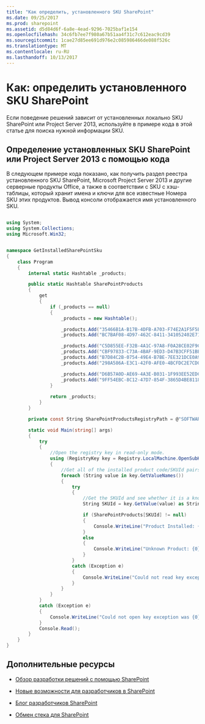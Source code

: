 ```yaml
---
title: "Как определить, установленного SKU SharePoint"
ms.date: 09/25/2017
ms.prod: sharepoint
ms.assetid: d5d84d6f-6a8e-4ead-9296-7025baf1e154
ms.openlocfilehash: 34c6fb7ee7f980a67b51aa4f31c7c612eac9cd39
ms.sourcegitcommit: 1cae27d85ee691d976e2c085986466de088f526c
ms.translationtype: MT
ms.contentlocale: ru-RU
ms.lasthandoff: 10/13/2017
---
```

# <a name="how-to-detect-the-installed-sku-of-sharepoint"></a>Как: определить установленного SKU SharePoint
Если поведение решений зависит от установленных локально SKU SharePoint или Project Server 2013, используйте в примере кода в этой статье для поиска нужной информации SKU.
## <a name="detect-the-installed-sku-of-sharepoint-or-project-server-2013-by-using-code"></a>Определение установленных SKU SharePoint или Project Server 2013 с помощью кода
<a name="SP15DetectSKU_detect"> </a>

В следующем примере кода показано, как получить раздел реестра установленного SKU SharePoint, Microsoft Project Server 2013 и другие серверные продукты Office, а также в соответствии с SKU с хэш-таблицы, который хранит имена и ключи для все известные Номера SKU этих продуктов. Вывод консоли отображается имя установленного SKU.
  
    
    

```cs

using System;
using System.Collections;
using Microsoft.Win32;


namespace GetInstalledSharePointSku
{
    class Program
    {
        internal static Hashtable _products;

        public static Hashtable SharePointProducts
        {
            get 
            {
                if (_products == null)
                {
                    _products = new Hashtable();

                    _products.Add("35466B1A-B17B-4DFB-A703-F74E2A1F5F5E", "Project Server 2013");
                    _products.Add("BC7BAF08-4D97-462C-8411-341052402E71", " Project Server 2013 Preview");

                    _products.Add("C5D855EE-F32B-4A1C-97A8-F0A28CE02F9C", "SharePoint");
                    _products.Add("CBF97833-C73A-4BAF-9ED3-D47B3CFF51BE", "SharePoint Preview");
                    _products.Add("B7D84C2B-0754-49E4-B7BE-7EE321DCE0A9", "SharePoint Enterprise");
                    _products.Add("298A586A-E3C1-42F0-AFE0-4BCFDC2E7CD0", "SharePoint Enterprise Preview");

                    _products.Add("D6B57A0D-AE69-4A3E-B031-1F993EE52EDC ", "Microsoft Office Online");
                    _products.Add("9FF54EBC-8C12-47D7-854F-3865D4BE8118", "SharePoint Foundation 2013");
                }
                
                return _products;
            }
        }

        private const String SharePointProductsRegistryPath = @"SOFTWARE\\Microsoft\\Shared Tools\\Web Server Extensions\\15.0\\WSS\\InstalledProducts\\";

        static void Main(string[] args)
        {
            try
            {
                //Open the registry key in read-only mode.
                using (RegistryKey key = Registry.LocalMachine.OpenSubKey(SharePointProductsRegistryPath, false))
                {
                    //Get all of the installed product code/SKUId pairs.
                    foreach (String value in key.GetValueNames())
                    {
                        try
                        {
                            //Get the SKUId and see whether it is a known product.
                            String SKUId = key.GetValue(value) as String;

                            if (SharePointProducts[SKUId] != null)
                            {
                                Console.WriteLine("Product Installed: {0}", SharePointProducts[SKUId]);
                            }
                            else
                            {
                                Console.WriteLine("Unknown Product: {0}", SKUId);
                            }
                        }
                        catch (Exception e)
                        {
                            Console.WriteLine("Could not read key exception was {0}", e.Message);
                        }
                    }
                }
            }
            catch (Exception e)
            {
                Console.WriteLine("Could not open key exception was {0}", e.Message);
            }
            Console.Read();
        }
    }
}
```


## <a name="additional-resources"></a>Дополнительные ресурсы
<a name="bk_SP15DetectSKUaddresources"> </a>


-  [Обзор разработки решений с помощью SharePoint](sharepoint-development-overview.md)
    
  
-  [Новые возможности для разработчиков в SharePoint](what-s-new-for-developers-in-sharepoint.md)
    
  
-  [Блог разработчиков SharePoint](http://blogs.msdn.com/b/sharepointdev/)
    
  
-  [Обмен стека для SharePoint](http://sharepoint.stackexchange.com/)
    
  

